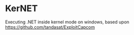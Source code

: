 # KerNET
Executing .NET inside kernel mode on windows,
based upon https://github.com/tandasat/ExploitCapcom
